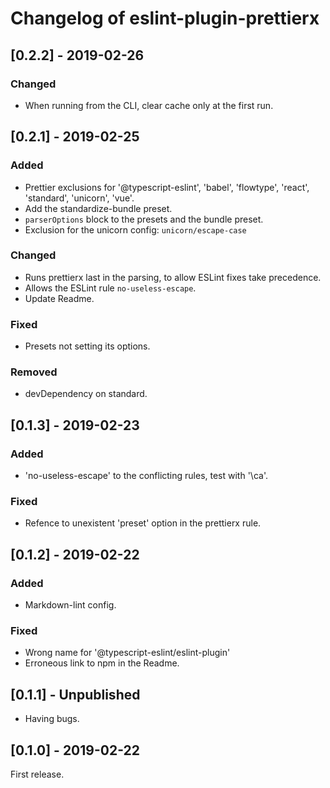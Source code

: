 # Changelog of eslint-plugin-prettierx

## \[0.2.2] - 2019-02-26

### Changed

- When running from the CLI, clear cache only at the first run.

## \[0.2.1] - 2019-02-25

### Added

- Prettier exclusions for '@typescript-eslint', 'babel', 'flowtype', 'react', 'standard', 'unicorn', 'vue'.
- Add the standardize-bundle preset.
- `parserOptions` block to the presets and the bundle preset.
- Exclusion for the unicorn config: `unicorn/escape-case`

### Changed

- Runs prettierx last in the parsing, to allow ESLint fixes take precedence.
- Allows the ESLint rule `no-useless-escape`.
- Update Readme.

### Fixed

- Presets not setting its options.

### Removed

- devDependency on standard.

## \[0.1.3] - 2019-02-23

### Added

- 'no-useless-escape' to the conflicting rules, test with '\ca'.

### Fixed

- Refence to unexistent 'preset' option in the prettierx rule.

## \[0.1.2] - 2019-02-22

### Added

- Markdown-lint config.

### Fixed

- Wrong name for '@typescript-eslint/eslint-plugin'
- Erroneous link to npm in the Readme.

## \[0.1.1] - Unpublished

- Having bugs.

## \[0.1.0] - 2019-02-22

First release.
